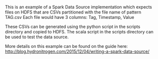 This is an example of a Spark Data Source implementation which expects files on HDFS
that are CSVs partitioned with the file name of pattern TAG.csv Each file would have
3 columns: Tag, Timestamp, Value

These CSVs can be generated using the python script in the scripts directory and
copied to HDFS. The scala script in the scripts directory can be used to test
the data source.

More details on this example can be found on the guide here:
http://blog.hydronitrogen.com/2015/12/04/writing-a-spark-data-source/
